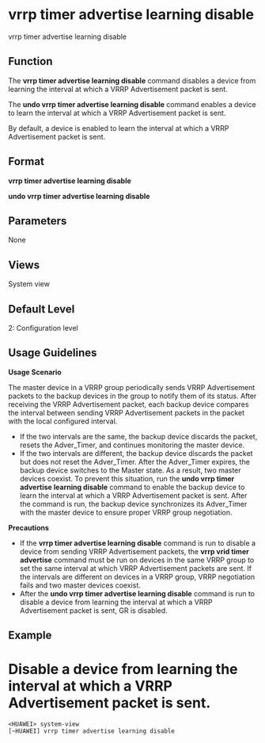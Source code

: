 vrrp timer advertise learning disable
=====================================

vrrp timer advertise learning disable

Function
--------



The **vrrp timer advertise learning disable** command disables a device from learning the interval at which a VRRP Advertisement packet is sent.

The **undo vrrp timer advertise learning disable** command enables a device to learn the interval at which a VRRP Advertisement packet is sent.



By default, a device is enabled to learn the interval at which a VRRP Advertisement packet is sent.


Format
------

**vrrp timer advertise learning disable**

**undo vrrp timer advertise learning disable**


Parameters
----------

None

Views
-----

System view


Default Level
-------------

2: Configuration level


Usage Guidelines
----------------

**Usage Scenario**

The master device in a VRRP group periodically sends VRRP Advertisement packets to the backup devices in the group to notify them of its status. After receiving the VRRP Advertisement packet, each backup device compares the interval between sending VRRP Advertisement packets in the packet with the local configured interval.

* If the two intervals are the same, the backup device discards the packet, resets the Adver\_Timer, and continues monitoring the master device.
* If the two intervals are different, the backup device discards the packet but does not reset the Adver\_Timer. After the Adver\_Timer expires, the backup device switches to the Master state. As a result, two master devices coexist. To prevent this situation, run the **undo vrrp timer advertise learning disable** command to enable the backup device to learn the interval at which a VRRP Advertisement packet is sent. After the command is run, the backup device synchronizes its Adver\_Timer with the master device to ensure proper VRRP group negotiation.

**Precautions**

* If the **vrrp timer advertise learning disable** command is run to disable a device from sending VRRP Advertisement packets, the **vrrp vrid timer advertise** command must be run on devices in the same VRRP group to set the same interval at which VRRP Advertisement packets are sent. If the intervals are different on devices in a VRRP group, VRRP negotiation fails and two master devices coexist.
* After the **undo vrrp timer advertise learning disable** command is run to disable a device from learning the interval at which a VRRP Advertisement packet is sent, GR is disabled.

Example
-------

# Disable a device from learning the interval at which a VRRP Advertisement packet is sent.
```
<HUAWEI> system-view
[~HUAWEI] vrrp timer advertise learning disable

```